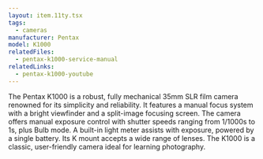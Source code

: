 ```yaml
---
layout: item.11ty.tsx
tags:
  - cameras
manufacturer: Pentax
model: K1000
relatedFiles:
  - pentax-k1000-service-manual
relatedLinks:
  - pentax-k1000-youtube
---
```


The Pentax K1000 is a robust, fully mechanical 35mm SLR film camera renowned for its simplicity and reliability. It features a manual focus system with a bright viewfinder and a split-image focusing screen. The camera offers manual exposure control with shutter speeds ranging from 1/1000s to 1s, plus Bulb mode. A built-in light meter assists with exposure, powered by a single battery. Its K mount accepts a wide range of lenses. The K1000 is a classic, user-friendly camera ideal for learning photography.
